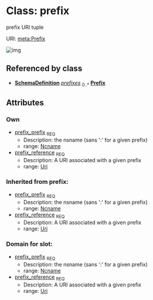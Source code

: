 # Class: prefix


prefix URI tuple

URI: [meta:Prefix](https://w3id.org/biolink/biolinkml/meta/Prefix)

![img](http://yuml.me/diagram/nofunky;dir:TB/class/\[SchemaDefinition]++-%20prefixes%200..*>\[Prefix|prefix_prefix(pk):ncname;prefix_reference:uri])
## Referenced by class

 *  **[SchemaDefinition](SchemaDefinition.md)** *[prefixes](prefixes.md)*  <sub>0..*</sub>  **[Prefix](Prefix.md)**
## Attributes

### Own

 * [prefix_prefix](prefix_prefix.md)  <sub>REQ</sub>
    * Description: the nsname (sans ':' for a given prefix)
    * range: [Ncname](Ncname.md)
 * [prefix_reference](prefix_reference.md)  <sub>REQ</sub>
    * Description: A URI associated with a given prefix
    * range: [Uri](Uri.md)
### Inherited from prefix:

 * [prefix_prefix](prefix_prefix.md)  <sub>REQ</sub>
    * Description: the nsname (sans ':' for a given prefix)
    * range: [Ncname](Ncname.md)
 * [prefix_reference](prefix_reference.md)  <sub>REQ</sub>
    * Description: A URI associated with a given prefix
    * range: [Uri](Uri.md)
### Domain for slot:

 * [prefix_prefix](prefix_prefix.md)  <sub>REQ</sub>
    * Description: the nsname (sans ':' for a given prefix)
    * range: [Ncname](Ncname.md)
 * [prefix_reference](prefix_reference.md)  <sub>REQ</sub>
    * Description: A URI associated with a given prefix
    * range: [Uri](Uri.md)
